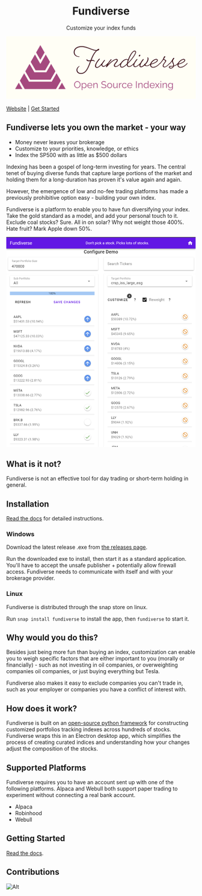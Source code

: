 <h1 align="center">Fundiverse</h1>
<p align="center">
Customize your index funds
</p>

![Logo](https://github.com/greenmtnboy/fundiverse/blob/main/media/logo-png.png)

[Website](https://fundiverse.dev/) | [Get Started](https://fundiverse.dev/install/) 

## Fundiverse lets you own the market - your way

- Money never leaves your brokerage
- Customize to your priorities, knowledge, or ethics
- Index the SP500 with as little as $500 dollars

Indexing has been a gospel of long-term investing for years. The central tenet of buying diverse funds that capture large portions of the market and holding them for a long-duration has proven it's value again and again.

However, the emergence of low and no-fee trading platforms has made a previously prohibitive option easy - building your own index. 

Fundiverse is a platform to enable you to have fun diversifying your index. Take the gold standard as a model, and add your personal touch to it. Exclude coal stocks? Sure. All in on solar? Why not weight those 400%. Hate fruit? Mark Apple down 50%.

![UI Preview](https://github.com/greenmtnboy/fundiverse/blob/main/media/fundiverse_new.png)

## What is it not?
Fundiverse is not an effective tool for day trading or short-term holding in general.

## Installation

[Read the docs](https://fundiverse.dev/install/) for detailed instructions. 

### Windows

Download the latest release .exe from [the releases page](https://github.com/greenmtnboy/fundiverse/releases).

Run the downloaded exe to install, then start it as a standard application. You'll have to accept the unsafe publisher + potentially allow firewall access. Fundiverse needs to communicate with itself and with your brokerage provider. 

### Linux

Fundiverse is distributed through the snap store on linux. 

Run `snap install fundiverse` to install the app, then `fundiverse` to start it.

## Why would you do this?
Besides just being more fun than buying an index, customization can enable you to weigh specific factors that are either important to you (morally or financially) - such as not investing in oil companies, or overweighting companies oil companies, or just buying everything but Tesla. 

Fundiverse also makes it easy to exclude companies you can't trade in, such as your employer or companies you have a conflict of interest with. 

## How does it work?

Fundiverse is built on an [open-source python framework](https://github.com/greenmtnboy/py-portfolio-index) for constructing customized portfolios tracking indexes across hundreds of stocks. Fundiverse wraps this in an Electron desktop app, which simplifies the process of creating curated indices and understanding how your changes adjust the composition of the stocks. 

## Supported Platforms
Fundiverse requires you to have an account sent up with one of the following platforms. Alpaca and
Webull both support paper trading to experiment without connecting a real bank account.

- Alpaca
- Robinhood
- Webull

## Getting Started

[Read the docs](https://fundiverse.dev/install/).

## Contributions

![Alt](https://repobeats.axiom.co/api/embed/b8f8392ea8aa8577f4d6943d4d3d9e2e88173b55.svg "Repobeats analytics image")